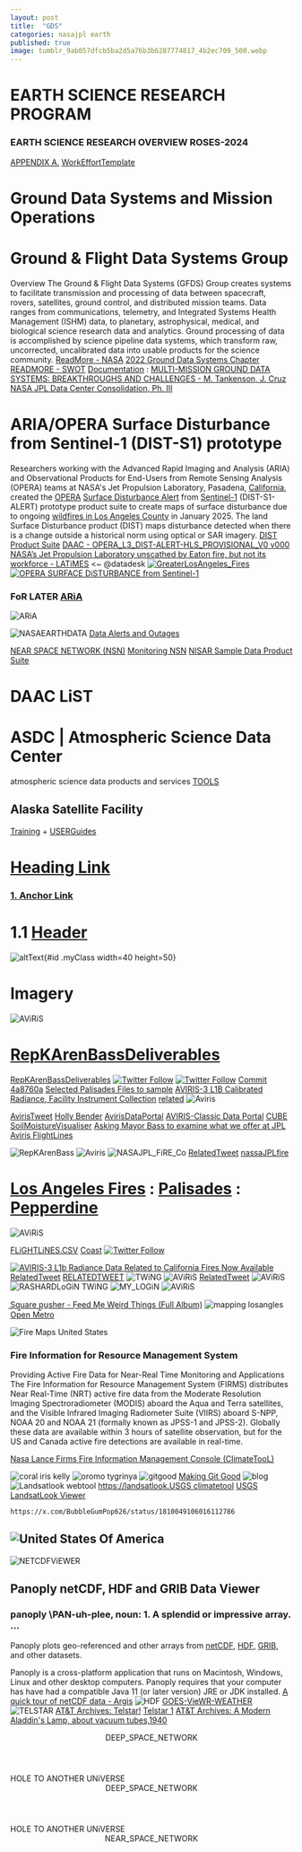 ```yaml
---
layout: post
title:  "GDS"
categories: nasajpl earth 
published: true
image: tumblr_9ab057dfcb5ba2d5a76b3b6287774817_4b2ec709_500.webp
---
```


# EARTH SCIENCE RESEARCH PROGRAM
### EARTH SCIENCE RESEARCH OVERVIEW ROSES-2024
[APPENDIX A.](https://nspires.nasaprs.com/external/viewrepositorydocument/cmdocumentid=974331/solicitationId=%7B3314EF2F-63D5-9A7C-0E74-1F9A8ABB4332%7D/viewSolicitationDocument=1/A.01%20Earth%20Science%20Overview.pdf) [WorkEffortTemplate](https://nspires.nasaprs.com/external/viewrepositorydocument/cmdocumentid=1036510/solicitationId=%7B40DCE90A-0924-7D5B-55E2-CC98DD824A5C%7D/viewSolicitationDocument=1/FarmFlux_WorkEffortTableTemplate.pdf)


# Ground Data Systems and Mission Operations
# Ground & Flight Data Systems Group
Overview
The Ground & Flight Data Systems (GFDS) Group creates systems to facilitate transmission and processing of data between spacecraft, rovers, satellites, ground control, and distributed mission teams. Data ranges from communications, telemetry, and Integrated Systems Health Management (ISHM) data, to planetary, astrophysical, medical, and biological science research data and analytics. Ground processing of data is accomplished by science pipeline data systems, which transform raw, uncorrected, uncalibrated data into usable products for the science community. [ReadMore - NASA](https://www.nasa.gov/intelligent-systems-division/collaborative-and-assistant-systems/ground-and-flight-data-systems-group/) [2022 Ground Data Systems Chapter](https://www.nasa.gov/wp-content/uploads/2023/05/11.-soa-ground-data-systems-2022.pdf)
[READMORE - SWOT](https://swot.jpl.nasa.gov/mission/ground-systems-and-data/)
[Documentation](https://www.nasa.gov/smallsat-institute/sst-soa/ground-data-systems-and-mission-operations/) : [MULTI-MISSION GROUND DATA SYSTEMS: BREAKTHROUGHS AND CHALLENGES - M. Tankenson, J. Cruz](https://descanso.jpl.nasa.gov/RCSGSO/Paper/A0034Paper.pdf) [NASA JPL Data Center Consolidation, Ph. III](https://cegsolutions.com/jpl-dc)


# ARIA/OPERA Surface Disturbance from Sentinel-1 (DIST-S1) prototype

Researchers working with the Advanced Rapid Imaging and Analysis (ARIA) and Observational Products for End-Users from Remote Sensing Analysis (OPERA) teams at NASA's Jet Propulsion Laboratory, Pasadena, [California](https://friendsofgriffithpark.org/contact-your-elected-officials/), created the [OPERA](https://lpdaac.usgs.gov/products/opera_l3_dist-alert-hls_provisional_v0v000/) [Surface Disturbance Alert](https://www.jpl.nasa.gov/go/opera/products/dist-product-suite/) from [Sentinel-1](https://www.earthdata.nasa.gov/data/platforms/space-based-platforms/sentinel-1) (DIST-S1-ALERT) prototype  product suite to create maps of surface disturbance due to ongoing [wildfires in Los Angeles County](https://spacenews.com/nasa-jet-propulsion-laboratory-evacuated-due-to-la-wildfire/) in January 2025. The land Surface Disturbance product (DIST) maps disturbance detected when there is a change outside a historical norm using optical or SAR imagery. [DIST Product Suite](https://www.jpl.nasa.gov/go/opera/products/dist-product-suite/) [DAAC - OPERA_L3_DIST-ALERT-HLS_PROVISIONAL_V0 v000](https://lpdaac.usgs.gov/products/opera_l3_dist-alert-hls_provisional_v0v000/)
[NASA’s Jet Propulsion Laboratory unscathed by Eaton fire, but not its workforce - LATiMES](https://www.latimes.com/california/story/2025-01-18/nasas-jet-propulsion-lab-unscathed-by-eaton-fire-but-not-its-workforce) <~ @datadesk 
[<img src="https://d1z62tir4fw0q0.cloudfront.net/20250113-GreaterLosAngeles_Fires/DIST-HLS/LA_Fire_DIST-ALERT_01-12-2025.jpg" alt="GreaterLosAngeles_Fires" />](https://d1z62tir4fw0q0.cloudfront.net/20250113-GreaterLosAngeles_Fires/DIST-HLS/LA_Fire_DIST-ALERT_01-12-2025.jpg)
[<img src="https://d1z62tir4fw0q0.cloudfront.net/20250113-GreaterLosAngeles_Fires/DIST-S1_prototype/LA_Fires_OPERA_DIST_S1.png" alt="OPERA SURFACE DiSTURBANCE from Sentinel-1" />](https://d1z62tir4fw0q0.cloudfront.net/20250113-GreaterLosAngeles_Fires/DIST-S1_prototype/LA_Fires_OPERA_DIST_S1.png)
### FoR LATER [ARiA](https://aria.jpl.nasa.gov/)
![ARiA](https://aria.jpl.nasa.gov/assets/images/content/tmp/home/color2.png)


![NASAEARTHDATA](https://earthdata.nasa.gov/s3fs-public/styles/hero_background/public/2024-10/home-test-2.jpg?VersionId=6U_sY81dO7op0_7QUpBt1GeRyQaCTFMV&itok=HdewaSKg)
[Data Alerts and Outages](https://www.earthdata.nasa.gov/data/alerts-outages)

[NEAR SPACE NETWORK (NSN)](https://esc.gsfc.nasa.gov/projects/NSN)
[Monitoring NSN](https://scan-now.gsfc.nasa.gov/dte)
[NISAR Sample Data Product Suite](https://nisar.jpl.nasa.gov/data/sample-data/)



# DAAC LiST
# ASDC | Atmospheric Science Data Center
atmospheric science data products and services [TOOLS](https://asdc.larc.nasa.gov/tools-and-services)
## Alaska Satellite Facility
[Training](https://asf.alaska.edu/training-resources/) + [USERGuides](https://asf.alaska.edu/user-guides/)

# [Heading Link](#section-i-want)
### [1. Anchor Link](#anchor-link)
# 1.1 [Header](#1.1) 
![altText](myImage.png){#id .myClass width=40 height=50}
# Imagery 

![AViRiS](https://avirisng.jpl.nasa.gov/img/banner130213.png)
# [RepKArenBassDeliverables](https://x.com/RicoThaka/status/1885490358324519039) 
[RepKArenBassDeliverables](#repkarenbassdeliverables) 
[![Twitter Follow](https://img.shields.io/badge/Social-@MAyorOfLA__-blue?style=social&logo=X)](https://twitter.com/@MayorOfLA) [![Twitter Follow](https://img.shields.io/badge/Social-@RepKarenBass__-blue?style=social&logo=X)](https://twitter.com/@RepKarenBass) [Commit 4a8760a](https://github.com/ricoThaka/rashardmro/commit/4a8760a2245ffc36f81b8b052a70d21690c16d9a)
[Selected Palisades Files to sample](https://github.com/ricoThaka/ricothaka.github.io/tree/master/assets/images/aviris)
[AVIRIS-3 L1B Calibrated Radiance, Facility Instrument Collection](https://search.earthdata.nasa.gov/search/granules?p=C3236537162-ORNL_CLOUD!C3236537162-ORNL_CLOUD&pg[1][a]=3380792059!3380791927!3380791981!3380791895!ORNL_CLOUD&pg[1][v]=t&pg[1][gsk]=-start_date&pg[1][m]=download&pg[1][cd]=f&tl=1736865834!3!!&lat=34.20913181444835&long=-120.13330078125&zoom=7) [related](https://x.com/ORNLDAAC/status/1239235050081865728)
![Aviris](https://pbs.twimg.com/media/GlEk3vCbIAEwijN?format=jpg&name=large)

[AvirisTweet](https://x.com/RicoThaka/status/1880056257509462328) [Holly Bender](https://x.com/hollyaprilb/status/371082545804226562) [AvirisDataPortal](https://popo.jpl.nasa.gov/mmgis-aviris/?mission=AVIRIS&site=ert&mapLon=-93.95507812500001&mapLat=40.245991504199026&mapZoom=4&globeLon=undefined&globeLat=undefined&globeZoom=undefined&panePercents=0,100,0&on=e4d92155-7af4-4ec3-ba97-1d6e4639c5d6$1.00,d068949c-3a21-45c0-8aa9-7dd29bfc8adc$1.00&startTime=2006-04-01T00:00:01.000Z&endTime=2024-02-15T21:27:02.653Z) [AVIRIS-Classic Data Portal](https://aviris.jpl.nasa.gov/dataportal/) [CUBE](https://x.com/DrGeoffSmith/status/1235461899376103424)
[SoilMoistureVisualiser](https://x.com/RicoThaka/status/1882516168214487485) [Asking Mayor Bass to examine what we offer at JPL](https://x.com/RicoThaka/status/1882498520122548642) [Aviris FlightLines](https://x.com/RicoThaka/status/1885166999158087926)

![RepKArenBass](https://pbs.twimg.com/media/GiqamBwbYAEKJg_?format=jpg&name=large)
![Aviris](https://pbs.twimg.com/media/Gik6w1SbYAM-MXE?format=jpg&name=large)
![NASAJPL_FiRE_Co](https://pbs.twimg.com/media/GipSxe7bYAAb9ta?format=jpg&name=large)
[RelatedTweet](https://x.com/BubbleGumPop626/status/1885410416156877044) [nassaJPLfire](https://x.com/BubbleGumPop626/status/1885409476796440876)

# [Los Angeles Fires](https://www.earthdata.nasa.gov/news/worldview-image-archive/wildfires-los-angeles-california) : [Palisades](https://www.earthdata.nasa.gov/news/worldview-image-archive/palisades-eaton-fires-los-angeles-california) : [Pepperdine](https://emergency.pepperdine.edu/)
![AViRiS](https://avirisng.jpl.nasa.gov/img/banner130213.png)

[FLiGHTLiNES.CSV](https://raw.githubusercontent.com/ricoThaka/rashardmro/refs/heads/master/assets/aVIRIS_Flight_Lines.csv) [Coast](https://github.com/ricoThaka/rashardmro/blob/master/assets/pl0ts/AV320250123t202047_006_L1B_RDN_3f4aef90_RDN_BROWSE.jpg)  [![Twitter Follow](https://img.shields.io/badge/Social-@LaurieofMars__-blue?style=social&logo=X)](https://twitter.com/@LaurieofMars)

[<IMG src="https://github.com/ricoThaka/rashardmro/blob/master/assets/pl0ts/AV320250123t202047_006_L1B_RDN_3f4aef90_RDN_BROWSE.jpg?raw=true" alt="AVIRIS-3 L1b Radiance Data Related to California Fires Now Available" />](https://github.com/ricoThaka/rashardmro/blob/master/assets/pl0ts/AV320250123t202047_006_L1B_RDN_3f4aef90_RDN_BROWSE.jpg?raw=true)
[RelatedTweet](https://x.com/RicoThaka/status/1885106591214801086) [RELATEDTWEET](https://x.com/RicoThaka/status/1885085716834902342)
![TWiNG](https://pbs.twimg.com/media/Gik-XgMbgAAg8i-?format=jpg&name=large)
![AViRiS](https://raw.githubusercontent.com/ricoThaka/rashardmro/4a8760a2245ffc36f81b8b052a70d21690c16d9a/assets/pl0ts/AV320250123t202605_004_L1B_RDN_3f4aef90_RDN_BROWSE.jpg)
[RelatedTweet](https://x.com/RicoThaka/status/1885104845428031838)
![AViRiS](https://pbs.twimg.com/media/Gik8gXfbYAMOTaQ?format=jpg&name=large)
![RASHARDLoGiN TWiNG](https://pbs.twimg.com/media/Gik824sbYAAbsY_?format=jpg&name=large)
![MY_LOGiN](https://pbs.twimg.com/media/GikrKzObsAAp9jc?format=jpg&name=large)
![AViRiS](https://avirisng.jpl.nasa.gov/img/banner130213.png)


[S͟q̲uare p̲u̲sher - Fe͟ed Me͟ Wei͟rd Thi͟ngs (Full Album)](https://youtu.be/ACCGdh_JYLE?si=Cz85_dob5hCd5CLv&t=1210)
![mapping losangles](https://pbs.twimg.com/media/GR62HDRaQAApmxg?format=jpg&name=large)
[Open Metro](https://developer.metro.net/)

![Fire Maps United States](https://pbs.twimg.com/media/GR6v9VpaUAAraWG?format=jpg&name=large)

### Fire Information for Resource Management System

Providing Active Fire Data for Near-Real Time Monitoring and Applications
The Fire Information for Resource Management System (FIRMS) distributes Near Real-Time (NRT) active fire data from the Moderate Resolution Imaging Spectroradiometer (MODIS) aboard the Aqua and Terra satellites, and the Visible Infrared Imaging Radiometer Suite (VIIRS) aboard S-NPP, NOAA 20 and NOAA 21 (formally known as JPSS-1 and JPSS-2). Globally these data are available within 3 hours of satellite observation, but for the US and Canada active fire detections are available in real-time.

[Nasa Lance Firms Fire Information Management Console (ClimateTooL)](https://firms.modaps.eosdis.nasa.gov/map/#d:24hrs;@-116.6,34.8,6.9z)


![coral iris kelly](https://pbs.twimg.com/media/GR6arCnacAEwgJA?format=jpg&name=medium)
![oromo tygrinya](https://pbs.twimg.com/media/GR6awOAbQAAHTic?format=jpg&name=large)
![gitgood](https://pbs.twimg.com/media/GR6ZDr2bIAAbrfl?format=jpg&name=large)
[Making Git Good](https://blog.replit.com/git-good)
![blog](https://pbs.twimg.com/media/GR6SpzAaMAAfZhW?format=jpg&name=large)
![Landsatlook webtool](https://pbs.twimg.com/media/GR6Vmgkb0AA1zLB?format=jpg&name=large)
[https://landsatlook.USGS climatetool](https://landsatlook.usgs.gov/explore) [USGS LandsatLook Viewer](https://www.un-spider.org/links-and-resources/gis-rs-software/usgs-landsatlook-viewer)

`https://x.com/BubbleGumPop626/status/1810049106016112786` 

![United States Of America](https://upload.wikimedia.org/wikipedia/commons/a/a4/Flag_of_the_United_States.svg)
---

![NETCDFViEWER](https://www.giss.nasa.gov/tools/panoply/gfx/panoply_500_1440x960.png)

## Panoply netCDF, HDF and GRIB Data Viewer
### panoply \PAN-uh-plee\, noun: 1. A splendid or impressive array. ...
Panoply plots geo-referenced and other arrays from [netCDF](https://www.unidata.ucar.edu/software/netcdf/), [HDF](https://en.wikipedia.org/wiki/Hierarchical_Data_Format), [GRIB](https://community.wmo.int/en/activity-areas/wis/grib-edition-1), and other datasets.

Panoply is a cross-platform application that runs on Macintosh, Windows, Linux and other desktop computers. Panoply requires that your computer has have had a compatible Java 11 (or later version) JRE or JDK installed.
[A quick tour of netCDF data - Argis](https://pro.arcgis.com/en/pro-app/latest/help/data/multidimensional/a-quick-tour-of-netcdf-data.htm)
![HDF](https://upload.wikimedia.org/wikipedia/commons/6/65/HDF_logo_%282017%29.svg)
[GOES-VieWR-WEATHER](https://www.star.nesdis.noaa.gov/goes/index.php)
![TELSTAR](https://nssdc.gsfc.nasa.gov/planetary/image/telstar_1.jpg)
[AT&T Archives: Telstar!](https://www.youtube.com/watch?v=uKH-GijnAGk&t=4s) 
[Telstar 1](https://nssdc.gsfc.nasa.gov/nmc/spacecraft/display.action?id=1962-029A)
[AT&T Archives: A Modern Aladdin's Lamp, about vacuum tubes,1940](https://youtu.be/_-JzxX75oYc?list=PLDB8B8220DEE96FD9)



  <ARTICLE>
    <HEADER>
      DEEP_SPACE_NETWORK
    </HEADER>
    <object type="text/html" data="https://firms.modaps.eosdis.nasa.gov/usfs/map/#d:24hrs;@-83.8,33.8,6.0z"  style="height:50vh;width:100%;" > 
    <FOOTER>HOLE TO ANOTHER UNiVERSE</FOOTER>
  </ARTICLE>
    <ARTICLE>
    <HEADER>
      DEEP_SPACE_NETWORK
    </HEADER>
    <object type="text/html" data="https://eyes.nasa.gov/apps/dsn-now/dsn.html"  style="height:50vh;width:100%;" > 
    <FOOTER>HOLE TO ANOTHER UNiVERSE</FOOTER>
  </ARTICLE>
  <ARTICLE>
    <HEADER>
      NEAR_SPACE_NETWORK
    </HEADER>
    <object type="text/html" data="https://scan-now.gsfc.nasa.gov/dte"  style="height:50vh;width:100%;" > </object>
    <FOOTER>HOLE TO ANOTHER UNiVERSE</FOOTER>
  </ARTICLE>





## OCEAN 
[Distributed Oceanographic Matchup Service (DOMS)](https://doms.jpl.nasa.gov/)
[Locust Watch](https://www.fao.org/locust-watch/en)
![Earth](https://epic.gsfc.nasa.gov/archive/natural/2025/01/09/jpg/epic_1b_20250109195657.jpg)
[Scientific Visualization Studio](https://svs.gsfc.nasa.gov/)
## webtools
[DSCOVR: EPIC](https://epic.gsfc.nasa.gov/)
[Earth](https://earthobservatory.nasa.gov/)
 ## NASA DsN
#theSUN() resources
[Johs Hopkins APL](https://x.com/JHUAPL)
[the STEREO website](https://stereo.gsfc.nasa.gov/)
[SDOlab](https://sdo.gsfc.nasa.gov/)
[TheSun](https://stereo.gsfc.nasa.gov/img/3dimages/movies/Jul9_171A_motion.mp4)
 [DEEP SPACE NETWORK](https://eyes.nasa.gov/apps/dsn-now/dsn.html)
 ![DNS](https://eyes.nasa.gov/apps/dsn-now/images/intro/deep-space-network-logo@2x.png)
[waybackmachine](https://web.archive.org/)
The real time status of communications with our deep space explorers
[GEOCiTiS](https://www.oocities.org/index.html?cx=partner-pub-8125734003905602%3A8492870096&cof=FORID%3A10&ie=UTF-8&q=sb202us&sa=Search&siteurl=www.oocities.org%2F&ref=www.google.com%2F&ss=2319j1791797j7#gsc.tab=0)
# EarthData Search

[EarthData Search](https://search.earthdata.nasa.gov/search)
[DAR Tool @usgs](https://dartool.cr.usgs.gov/Main.php)

<object type="text/html" data="https://eyes.nasa.gov/apps/mrn/#/mars"  style="height:50vh;width:100%;" >    

{% include computing.md %}